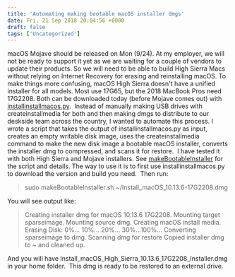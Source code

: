 ```yaml
---
title: 'Automating making bootable macOS installer dmgs'
date: Fri, 21 Sep 2018 20:04:56 +0000
draft: false
tags: ['Uncategorized']
---
```


macOS Mojave should be released on Mon (9/24). At my employer, we will not be ready to support it yet as we are waiting for a couple of vendors to update their products. So we will need to be able to build High Sierra Macs without relying on Internet Recovery for erasing and reinstalling macOS. To make things more confusing, macOS High Sierra doesn't have a unified installer for all models. Most use 17G65, but the 2018 MacBook Pros need 17G2208. Both can be downloaded today (before Mojave comes out) with [installinstallmacos.py](https://github.com/munki/macadmin-scripts/blob/master/installinstallmacos.py).  Instead of manually making USB drives with createinstallmedia for both and then making dmgs to distribute to our deskside team across the country, I wanted to automate this process. I wrote a script that takes the output of installinstallmacos.py as input, creates an empty writable disk image, uses the createinstallmedia command to make the new disk image a bootable macOS installer, converts the installer dmg to compressed, and scans it for restore.  I have tested it with both High Sierra and Mojave installers. See [makeBootableInstaller](https://github.com/ehemmete/makeBootableInstaller) for the script and details. The way to use it is to first use installinstallmacos.py to download the version and build you need.  Then run:

> sudo makeBootableInstaller.sh ~/Install\_macOS\_10.13.6-17G2208.dmg

You will see output like:

> Creating installer dmg for macOS 10.13.6 17G2208. Mounting target sparseimage. Mounting source dmg. Creating macOS install media. Erasing Disk: 0%... 10%... 20%... 30%...100%... Converting sparseimage to dmg. Scanning dmg for restore Copied installer dmg to ~ and cleaned up.

And you will have Install\_macOS\_High\_Sierra\_10.13.6\_17G2208\_Installer.dmg in your home folder.  This dmg is ready to be restored to an external drive.